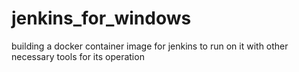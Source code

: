 # jenkins_for_windows
building a docker container image for jenkins to run on it with other necessary tools for its operation

